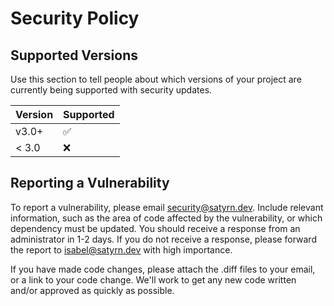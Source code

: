 # Security Policy

## Supported Versions

Use this section to tell people about which versions of your project are
currently being supported with security updates.

| Version | Supported          |
| ------- | ------------------ |
| v3.0+   | :white_check_mark: |
| < 3.0   | :x:                |

## Reporting a Vulnerability

To report a vulnerability, please email [security@satyrn.dev](mailto:security@satyrn.dev).
Include relevant information, such as the area of code affected by the vulnerability,
or which dependency must be updated.  You should receive a response from an administrator
in 1-2 days.  If you do not receive a response, please forward the report to [isabel@satyrn.dev](mailto:isabel@satyrn.dev)
with high importance.

If you have made code changes, please attach the .diff files to your
email, or a link to your code change.  We'll work to get any new code written and/or approved
as quickly as possible.
